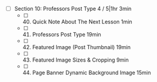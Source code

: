 - [ ] Section 10: Professors Post Type 4 / 5|1hr 3min
  - [ ] 40. Quick Note About The Next Lesson 1min
  - [ ] 41. Professors Post Type 19min
  - [ ] 42. Featured Image (Post Thumbnail) 19min
  - [ ] 43. Featured Image Sizes & Cropping 9min
  - [ ] 44. Page Banner Dynamic Background Image 15min
